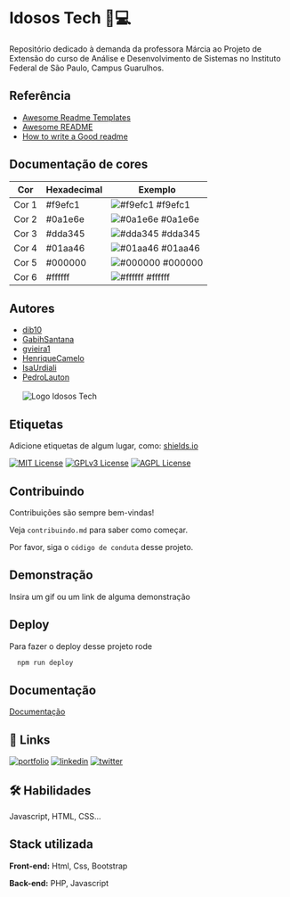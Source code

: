 
# Idosos Tech 👵💻

Repositório dedicado à demanda da professora Márcia ao Projeto de Extensão do curso de Análise e Desenvolvimento de Sistemas no Instituto Federal de São Paulo, Campus Guarulhos.

## Referência

 - [Awesome Readme Templates](https://awesomeopensource.com/project/elangosundar/awesome-README-templates)
 - [Awesome README](https://github.com/matiassingers/awesome-readme)
 - [How to write a Good readme](https://bulldogjob.com/news/449-how-to-write-a-good-readme-for-your-github-project)

## Documentação de cores

| Cor               | Hexadecimal                                                | Exemplo                                                     |
| ----------------- | ---------------------------------------------------------- | ----------------------------------------------------------- |
| Cor 1             | #f9efc1                                                   | ![#f9efc1](https://via.placeholder.com/30/f9efc1/000000?text=+) #f9efc1 |
| Cor 2             | #0a1e6e                                                   | ![#0a1e6e](https://via.placeholder.com/30/0a1e6e/ffffff?text=+) #0a1e6e |
| Cor 3             | #dda345                                                   | ![#dda345](https://via.placeholder.com/30/dda345/000000?text=+) #dda345 |
| Cor 4             | #01aa46                                                   | ![#01aa46](https://via.placeholder.com/30/01aa46/000000?text=+) #01aa46 |
| Cor 5             | #000000                                                   | ![#000000](https://via.placeholder.com/30/000000/ffffff?text=+) #000000 |
| Cor 6             | #ffffff                                                   | ![#ffffff](https://via.placeholder.com/30/ffffff/000000?text=+) #ffffff |
## Autores

- [dib10](https://www.github.com/dib10)
- [GabihSantana](https://www.github.com/GabihSantana)
- [gvieira1](https://www.github.com/gvieira1)
- [HenriqueCamelo](https://www.github.com/HenriqueCamelo)
- [IsaUrdiali](https://www.github.com/IsaUrdiali)
- [PedroLauton](https://www.github.com/PedroLauton) <br><br>
![Logo Idosos Tech](https://i.imgur.com/7m1pFNo.png)

## Etiquetas

Adicione etiquetas de algum lugar, como: [shields.io](https://shields.io/)

[![MIT License](https://img.shields.io/badge/License-MIT-green.svg)](https://choosealicense.com/licenses/mit/)
[![GPLv3 License](https://img.shields.io/badge/License-GPL%20v3-yellow.svg)](https://opensource.org/licenses/)
[![AGPL License](https://img.shields.io/badge/license-AGPL-blue.svg)](http://www.gnu.org/licenses/agpl-3.0)


## Contribuindo

Contribuições são sempre bem-vindas!

Veja `contribuindo.md` para saber como começar.

Por favor, siga o `código de conduta` desse projeto.


## Demonstração

Insira um gif ou um link de alguma demonstração


## Deploy

Para fazer o deploy desse projeto rode

```bash
  npm run deploy
```


## Documentação

[Documentação](https://link-da-documentação)


## 🔗 Links
[![portfolio](https://img.shields.io/badge/my_portfolio-000?style=for-the-badge&logo=ko-fi&logoColor=white)](https://katherineoelsner.com/)
[![linkedin](https://img.shields.io/badge/linkedin-0A66C2?style=for-the-badge&logo=linkedin&logoColor=white)](https://www.linkedin.com/)
[![twitter](https://img.shields.io/badge/twitter-1DA1F2?style=for-the-badge&logo=twitter&logoColor=white)](https://twitter.com/)


## 🛠 Habilidades
Javascript, HTML, CSS...


## Stack utilizada

**Front-end:** Html, Css, Bootstrap

**Back-end:** PHP, Javascript

